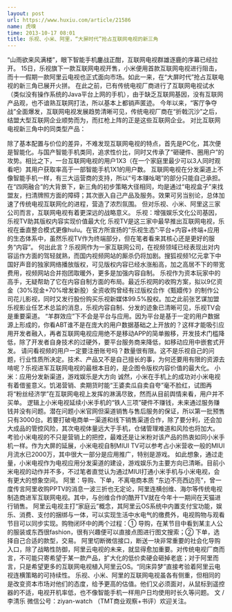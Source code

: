 ```yaml
---
layout: post
url: https://www.huxiu.com/article/21586
name: 虎嗅
time: 2013-10-17 08:01
title: 乐视、小米、阿里，“大屏时代”抢占互联网电视的新三角
---
```

“山雨欲来风满楼”，眼下智能手机鏖战正酣，互联网电视群雄逐鹿的序幕已经拉开。 15日，乐视旗下一款互联网电视开售，小米便用首款互联网电视进行阻击，而十一假期一款阿里云电视也正式面向市场。如此一来，在“大屏时代”抢占互联电视的新三角已展开火拼。 在此之前，已有传统电视厂商进行了互联网电视试水（类似没有操作系统的Java平台上网的手机），由于缺乏互联网基因，没有互联网产品观，也不谙熟互联网打法，所以基本上都销声匿迹。 今年以来，“客厅争夺战”全面爆发，互联网电视发展趋势清晰可见，传统电视厂商在“折戟沉沙”之后，结盟大型互联网企业顺势而为，而扛枪上阵的正是这些互联网企业。 对比互联网电视新三角中的同类型产品：

除了基本配置与价位的差异，不难发现互联网电视的特点，首先是PC化，其次便是智能化。与国产智能手机类同，追求性价比，同时又传承了“砸硬件、圈用户”的攻势。相比之下，一台互联网电视的用户1X3（在一个家庭里最少可以3人同时观看吧）其用户获取率高于一部智能手机1X1的用户数。 互联网电视在分发渠道上不像智能手机一样，有三大运营商的支持，所以“亏本赚吆喝”的部分只能自己承担。在“四网融合”的大背景下，新三角的初步策略大径相同，均是通过“电视盒子”来找盟友，扫清牌照方面的障碍；其次嵌入自己产品及服务。效果可另当别论，总体加速了传统电视互联网化的进程，营造了浓烈氛围。 但对乐视、小米、阿里这三家公司而言，互联网电视有着更深远的战略意义。 乐视：增强娱乐文化公司基因，乐视TV助其版权内容实现价值最大化 乐视TV是这三家中最早推出互联网电视，乐视在垂直整合模式更像hulu。在官方所宣扬的“乐视生态”:平台+内容+终端+应用的生态体系中，虽然乐视TV作为终端部分，但在笔者看来其核心还是更好的服务“内容”。 何出此言？乐视网作为一家互联网公司，在视频领域已经表现出对内容运作方面的驾轻就熟，而国内视频网站的厮杀仍将加剧。搜狐视频1亿元拿下中国好声音的独家网络播放版权，可见版权内容已经水涨船高，加之高居不下的带宽费用，视频网站合并抱团取暖外，更多是加强内容自制。 乐视作为资本玩家中的高手，无疑帮助了它在内容自制方面的布局。最近乐视网的收购方案，拟以9亿资金（30%现金+70%增发新股）全资收购曾经有过版权合作《甄嬛传》的制作公司花儿影视，同时又发行股份购买乐视新媒体99.5%股权。加之此前张艺谋加盟乐视影业任艺术总监的消息，乐视内容自制、分发的迹象已清晰可见，乐视TV会是重要渠道。 “羊群效应”下不会是平台与应用。因为平台是基于一定的用户数据源上形成的，你看ABT谁不是在庞大的用户数据基础之上开放的？这样才能吸引应用开发者融入，再者互联网电视应用绝不是移动APP的简单搬移，开发技术门槛降低，除了开发者自身技术的过硬外，要平台服务商来降低，如移动应用中嵌套式开发。 请问看视频的用户一定要注册账号吗？数量很有限。这不是乐视自己的问题，行业性质所决定。技术、产品又不是自己擅长的事，为何还要用有限的资源去啃呢？乐视进军互联网电视的最根本目的，是企图令版权内容价值的最大化。 小米：应用分发新渠道，游戏娱乐是大方向 诚然，小米在手机上的成功对小米电视有着借鉴意义。饥渴营销、卖期货时能“王婆卖瓜自卖自夸”毫不脸红，试图再将“粉丝经济学”在互联网电视上发挥的淋漓尽致，然而从目前舆情来看，用户并不买单。 逻辑上小米电视延续小米手机的“铁人三项”硬件不赚钱，未来通过服务赚钱并没有问题。潜在问题小米官网但渠道销售与售后服务的保证，所以第一批预售只有3000台。若要打破电商单一渠道和线下销售渠道合作，除了要分利，还会加大成品的管控风险，其次电视体量远大于手机，仓储管理难道和风险也将加大。 考验小米电视的不只是营销上的把控，最难还是让米粉对该产品的热衷如同小米手机一样。作为大屏的延展，小米电视自制MIUI TV可以参考占小米营收一般的MIUI月流水已2000万，其中很大一部分是应用推广，特别是游戏。 如此想象，通过走量，小米电视作为电视应用分发渠道的建设，游戏娱乐为主要方向已清晰。目前小米电视的动作并不多，不过笔者直觉认为通过MIUI打通小米手机与小米电视，会有更大的想象空间。 阿里：导购、下单，不离电商本质 “东边不亮西边亮”，曾一度传言阿里收购PPTV的消息一波三折也无定论，阿里连横创维、海尔等传统电视制造商进军互联网电视。其中，与创维合作的酷开TV就在今年十一期间在天猫进行销售。 阿里云电视主打“家庭云”概念，其阿里云OS系统中内置支付宝功能，娱乐、消费、支付的捆绑与一体，可以实现生活中水电气的缴费外，电视购物与观看节目可以同步实现。购物闭环中的两个过程：① 导购，在某节目中看到某主人公的服装或东西很fashion，很有兴趣便可以直接点图进行图文搜索；② 下单，选择自己合适的款型，交易。 阿里切断微信接口，断送一块非常重要的社会化导购入口，除了战略性防御，阿里云电视的未来，就显得愈加重要。对传统电视厂商而言，不可能只寄希望于某一款产品，扩大化的低价卖硬会砸掉老底；对于阿里而言，只是希望更多的互联网电视植入阿里云OS。“同床异梦”直接考验着阿里云电视连横策略的可持续性。 乐视、小米、阿里的互联网电视虽各有侧重，但相同的是改变资本市场对他们的态度，给予更高的估值。他们又必须面对，从鼠标到遥控器的不适，电视开机率低，也不像智能手机一样用户日均使用时长久等问题。 文 / 李清乐 微信公号：ziyan-watch （TMT商业观察+书评）欢迎关注。

